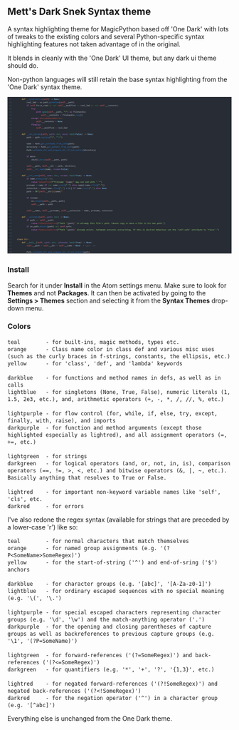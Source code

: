 ## Mett's Dark Snek Syntax theme

A syntax highlighting theme for MagicPython based off 'One Dark' with lots of tweaks to the existing colors and several Python-specific syntax highlighting features not taken advantage of in the original.

It blends in cleanly with the 'One Dark' UI theme, but any dark ui theme should do.

Non-python languages will still retain the base syntax highlighting from the 'One Dark' syntax theme.


![dark-snek-syntax](https://github.com/Mettpawwz/dark-snek-syntax/blob/master/MettDarkSnek.PNG?raw=true)


### Install

Search for it under __Install__ in the Atom settings menu. Make sure to look for __Themes__ and not __Packages__. It can then be activated by going to the __Settings > Themes__ section and selecting it from the __Syntax Themes__ drop-down menu.

### Colors

    teal        - for built-ins, magic methods, types etc.
    orange      - Class name color in class def and various misc uses (such as the curly braces in f-strings, constants, the ellipsis, etc.)
    yellow      - for 'class', 'def', and 'lambda' keywords
    
    darkblue    - for functions and method names in defs, as well as in calls
    lightblue   - for singletons (None, True, False), numeric literals (1, 1.5, 2e3, etc.), and, arithmetic operators (+, -, *, /, //, %, etc.)
    
    lightpurple - for flow control (for, while, if, else, try, except, finally, with, raise), and imports
    darkpurple  - for function and method arguments (except those highlighted especially as lightred), and all assignment operators (=, +=, etc.)
    
    lightgreen  - for strings
    darkgreen   - for logical operators (and, or, not, in, is), comparison operators (==, !=, >, <, etc.) and bitwise operators (&, |, ~, etc.). Basically anything that resolves to True or False.
    
    lightred    - for important non-keyword variable names like 'self', 'cls', etc.
    darkred     - for errors


I've also redone the regex syntax (available for strings that are preceded by a lower-case 'r') like so:


    teal        - for normal characters that match themselves
    orange      - for named group assignments (e.g. '(?P<SomeName>SomeRegex)')
    yellow      - for the start-of-string ('^') and end-of-sring ('$') anchors
    
    darkblue    - for character groups (e.g. '[abc]', '[A-Za-z0-1]')
    lightblue   - for ordinary escaped sequences with no special meaning (e.g. '\(', '\.')
    
    lightpurple - for special escaped characters representing character groups (e.g. '\d', '\w') and the match-anything operator ('.')
    darkpurple  - for the opening and closing parentheses of capture groups as well as backreferences to previous capture groups (e.g. '\1', '(?P=SomeName)')
    
    lightgreen  - for forward-references ('(?=SomeRegex)') and back-references ('(?<=SomeRegex)')
    darkgreen   - for quantifiers (e.g. '*', '+', '?', '{1,3}', etc.)
    
    lightred    - for negated forward-references ('(?!SomeRegex)') and negated back-references ('(?<!SomeRegex)')
    darkred     - for the negation operator ('^') in a character group (e.g. '[^abc]')


Everything else is unchanged from the One Dark theme.
